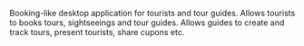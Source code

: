 
Booking-like desktop application for tourists and tour guides. 
Allows tourists to books tours, sightseeings and tour guides.
Allows guides to create and track tours, present tourists, share cupons etc.
